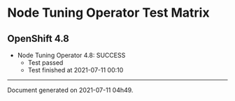 
Node Tuning Operator Test Matrix
================================

OpenShift 4.8
-------------


* Node Tuning Operator 4.8: SUCCESS
  - Test passed
  - Test finished at 2021-07-11 00:10


---
Document generated on 2021-07-11 04h49.
